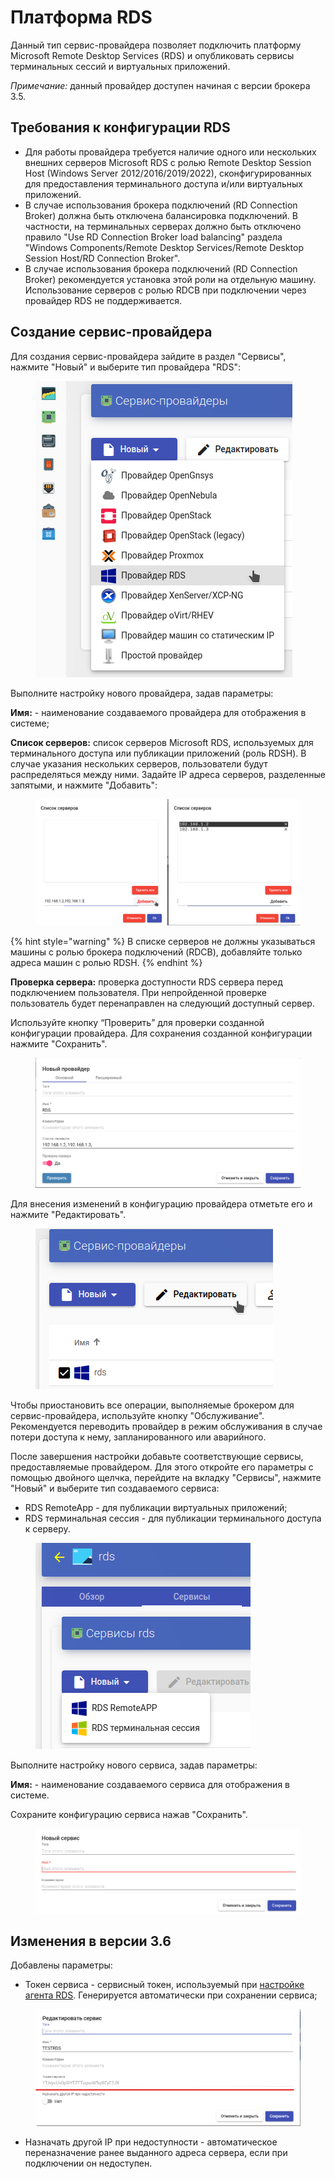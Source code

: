 # Платформа RDS

Данный тип сервис-провайдера позволяет подключить платформу Microsoft Remote Desktop Services (RDS) и опубликовать сервисы терминальных сессий и виртуальных приложений.

_Примечание:_ данный провайдер доступен начиная с версии брокера 3.5.

## Требования к конфигурации RDS <a href="#requirements" id="requirements"></a>

* Для работы провайдера требуется наличие одного или нескольких внешних серверов Microsoft RDS с ролью Remote Desktop Session Host (Windows Server 2012/2016/2019/2022), сконфигурированных для предоставления терминального доступа и/или виртуальных приложений.
* В случае использования брокера подключений (RD Connection Broker) должна быть отключена балансировка подключений. В частности, на терминальных серверах должно быть отключено правило "Use RD Connection Broker load balancing" раздела "Windows Components/Remote Desktop Services/Remote Desktop Session Host/RD Connection Broker".
* В случае использования брокера подключений (RD Connection Broker) рекомендуется установка этой роли на отдельную машину. Использование серверов с ролью RDCB при подключении через провайдер RDS не поддерживается.

## Создание сервис-провайдера <a href="#provider" id="provider"></a>

Для создания сервис-провайдера зайдите в раздел "Сервисы", нажмите "Новый" и выберите тип провайдера "RDS":

<figure><img src="../../../.gitbook/assets/rds-sp-1.png" alt=""><figcaption></figcaption></figure>

Выполните настройку нового провайдера, задав параметры:

**Имя:** - наименование создаваемого провайдера для отображения в системе;

**Список серверов:** список серверов Microsoft RDS, используемых для терминального доступа или публикации приложений (роль RDSH). В случае указания нескольких серверов, пользователи будут распределяться между ними. Задайте IP адреса серверов, разделенные запятыми, и нажмите "Добавить":

<figure><img src="../../../.gitbook/assets/rds-sp-2.png" alt=""><figcaption></figcaption></figure>

{% hint style="warning" %}
В списке серверов не должны указываться машины с ролью брокера подключений (RDCB), добавляйте только адреса машин с ролью RDSH.
{% endhint %}

**Проверка сервера:** проверка доступности RDS сервера перед подключением пользователя. При непройденной проверке пользователь будет перенаправлен на следующий доступный сервер.

Используйте кнопку “Проверить” для проверки созданной конфигурации провайдера. Для сохранения созданной конфигурации нажмите "Сохранить".

<figure><img src="../../../.gitbook/assets/rds-sp-3.png" alt=""><figcaption></figcaption></figure>

Для внесения изменений в конфигурацию провайдера отметьте его и нажмите "Редактировать".

<figure><img src="../../../.gitbook/assets/rds-sp-4.png" alt=""><figcaption></figcaption></figure>

Чтобы приостановить все операции, выполняемые брокером для сервис-провайдера, используйте кнопку "Обслуживание". Рекомендуется переводить провайдер в режим обслуживания в случае потери доступа к нему, запланированного или аварийного.

После завершения настройки добавьте соответствующие сервисы, предоставляемые провайдером. Для этого откройте его параметры с помощью двойного щелчка, перейдите на вкладку "Сервисы", нажмите "Новый" и выберите тип создаваемого сервиса:

* RDS RemoteApp - для публикации виртуальных приложений;
* RDS терминальная сессия - для публикации терминального доступа к серверу.

<figure><img src="../../../.gitbook/assets/rds-sp-5.png" alt=""><figcaption></figcaption></figure>

Выполните настройку нового сервиса, задав параметры:

**Имя:** - наименование создаваемого сервиса для отображения в системе.

Сохраните конфигурацию сервиса нажав "Сохранить".

<figure><img src="../../../.gitbook/assets/rds-sp-6.png" alt=""><figcaption></figcaption></figure>

## Изменения в версии 3.6 <a href="#rds-3.6-changes" id="rds-3.6-changes"></a>

Добавлены параметры:

* Токен сервиса - сервисный токен, используемый при [настройке агента RDS](../../hostvm-vdi-installation-guide/actor/rds-actor.md). Генерируется автоматически при сохранении сервиса;

<figure><img src="../../../.gitbook/assets/rds-actor-2.png" alt=""><figcaption></figcaption></figure>

* Назначать другой IP при недоступности - автоматическое переназначение ранее выданного адреса сервера, если при подключении он недоступен.

